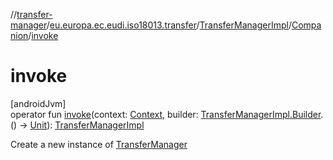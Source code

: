 //[transfer-manager](../../../../index.md)/[eu.europa.ec.eudi.iso18013.transfer](../../index.md)/[TransferManagerImpl](../index.md)/[Companion](index.md)/[invoke](invoke.md)

# invoke

[androidJvm]\
operator fun [invoke](invoke.md)(context: [Context](https://developer.android.com/reference/kotlin/android/content/Context.html), builder: [TransferManagerImpl.Builder](../-builder/index.md).() -&gt; [Unit](https://kotlinlang.org/api/latest/jvm/stdlib/kotlin-stdlib/kotlin/-unit/index.html)): [TransferManagerImpl](../index.md)

Create a new instance of [TransferManager](../../-transfer-manager/index.md)
